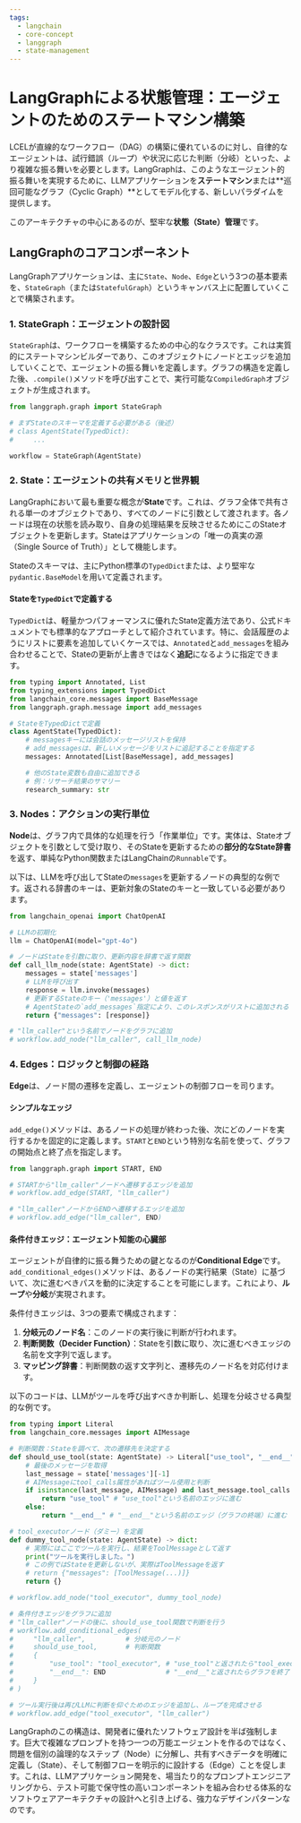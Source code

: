 ```yaml
---
tags:
  - langchain
  - core-concept
  - langgraph
  - state-management
---
```

# LangGraphによる状態管理：エージェントのためのステートマシン構築

LCELが直線的なワークフロー（DAG）の構築に優れているのに対し、自律的なエージェントは、試行錯誤（ループ）や状況に応じた判断（分岐）といった、より複雑な振る舞いを必要とします。LangGraphは、このようなエージェント的振る舞いを実現するために、LLMアプリケーションを**ステートマシン**または**巡回可能なグラフ（Cyclic Graph）**としてモデル化する、新しいパラダイムを提供します。

このアーキテクチャの中心にあるのが、堅牢な**状態（State）管理**です。

## LangGraphのコアコンポーネント

LangGraphアプリケーションは、主に`State`、`Node`、`Edge`という3つの基本要素を、`StateGraph`（または`StatefulGraph`）というキャンバス上に配置していくことで構築されます。

### 1. StateGraph：エージェントの設計図

`StateGraph`は、ワークフローを構築するための中心的なクラスです。これは実質的にステートマシンビルダーであり、このオブジェクトにノードとエッジを追加していくことで、エージェントの振る舞いを定義します。グラフの構造を定義した後、`.compile()`メソッドを呼び出すことで、実行可能な`CompiledGraph`オブジェクトが生成されます。

```python
from langgraph.graph import StateGraph

# まずStateのスキーマを定義する必要がある（後述）
# class AgentState(TypedDict):
#     ...

workflow = StateGraph(AgentState)
```

### 2. State：エージェントの共有メモリと世界観

LangGraphにおいて最も重要な概念が**State**です。これは、グラフ全体で共有される単一のオブジェクトであり、すべてのノードに引数として渡されます。各ノードは現在の状態を読み取り、自身の処理結果を反映させるためにこのStateオブジェクトを更新します。Stateはアプリケーションの「唯一の真実の源（Single Source of Truth）」として機能します。

Stateのスキーマは、主にPython標準の`TypedDict`または、より堅牢な`pydantic.BaseModel`を用いて定義されます。

#### Stateを`TypedDict`で定義する

`TypedDict`は、軽量かつパフォーマンスに優れたState定義方法であり、公式ドキュメントでも標準的なアプローチとして紹介されています。特に、会話履歴のようにリストに要素を追加していくケースでは、`Annotated`と`add_messages`を組み合わせることで、Stateの更新が上書きではなく**追記**になるように指定できます。

```python
from typing import Annotated, List
from typing_extensions import TypedDict
from langchain_core.messages import BaseMessage
from langgraph.graph.message import add_messages

# StateをTypedDictで定義
class AgentState(TypedDict):
    # messagesキーには会話のメッセージリストを保持
    # add_messagesは、新しいメッセージをリストに追記することを指定する
    messages: Annotated[List[BaseMessage], add_messages]

    # 他のState変数も自由に追加できる
    # 例：リサーチ結果のサマリー
    research_summary: str
```

### 3. Nodes：アクションの実行単位

**Node**は、グラフ内で具体的な処理を行う「作業単位」です。実体は、Stateオブジェクトを引数として受け取り、そのStateを更新するための**部分的なState辞書**を返す、単純なPython関数またはLangChainの`Runnable`です。

以下は、LLMを呼び出してStateの`messages`を更新するノードの典型的な例です。返される辞書のキーは、更新対象のStateのキーと一致している必要があります。

```python
from langchain_openai import ChatOpenAI

# LLMの初期化
llm = ChatOpenAI(model="gpt-4o")

# ノードはStateを引数に取り、更新内容を辞書で返す関数
def call_llm_node(state: AgentState) -> dict:
    messages = state['messages']
    # LLMを呼び出す
    response = llm.invoke(messages)
    # 更新するStateのキー（'messages'）と値を返す
    # AgentStateの`add_messages`指定により、このレスポンスがリストに追加される
    return {"messages": [response]}

# "llm_caller"という名前でノードをグラフに追加
# workflow.add_node("llm_caller", call_llm_node)
```

### 4. Edges：ロジックと制御の経路

**Edge**は、ノード間の遷移を定義し、エージェントの制御フローを司ります。

#### シンプルなエッジ

`add_edge()`メソッドは、あるノードの処理が終わった後、次にどのノードを実行するかを固定的に定義します。`START`と`END`という特別な名前を使って、グラフの開始点と終了点を指定します。

```python
from langgraph.graph import START, END

# STARTから"llm_caller"ノードへ遷移するエッジを追加
# workflow.add_edge(START, "llm_caller")

# "llm_caller"ノードからENDへ遷移するエッジを追加
# workflow.add_edge("llm_caller", END)
```

#### 条件付きエッジ：エージェント知能の心臓部

エージェントが自律的に振る舞うための鍵となるのが**Conditional Edge**です。`add_conditional_edges()`メソッドは、あるノードの実行結果（State）に基づいて、次に進むべきパスを動的に決定することを可能にします。これにより、**ループ**や**分岐**が実現されます。

条件付きエッジは、3つの要素で構成されます：
1.  **分岐元のノード名**：このノードの実行後に判断が行われます。
2.  **判断関数（Decider Function）**：Stateを引数に取り、次に進むべきエッジの名前を文字列で返します。
3.  **マッピング辞書**：判断関数の返す文字列と、遷移先のノード名を対応付けます。

以下のコードは、LLMがツールを呼び出すべきか判断し、処理を分岐させる典型的な例です。

```python
from typing import Literal
from langchain_core.messages import AIMessage

# 判断関数：Stateを調べて、次の遷移先を決定する
def should_use_tool(state: AgentState) -> Literal["use_tool", "__end__"]:
    # 最後のメッセージを取得
    last_message = state['messages'][-1]
    # AIMessageにtool_calls属性があればツール使用と判断
    if isinstance(last_message, AIMessage) and last_message.tool_calls:
        return "use_tool" # "use_tool"という名前のエッジに進む
    else:
        return "__end__" # "__end__"という名前のエッジ（グラフの終端）に進む

# tool_executorノード（ダミー）を定義
def dummy_tool_node(state: AgentState) -> dict:
    # 実際にはここでツールを実行し、結果をToolMessageとして返す
    print("ツールを実行しました。")
    # この例ではStateを更新しないが、実際はToolMessageを返す
    # return {"messages": [ToolMessage(...)]}
    return {}

# workflow.add_node("tool_executor", dummy_tool_node)

# 条件付きエッジをグラフに追加
# "llm_caller"ノードの後に、should_use_tool関数で判断を行う
# workflow.add_conditional_edges(
#     "llm_caller",          # 分岐元のノード
#     should_use_tool,       # 判断関数
#     {
#         "use_tool": "tool_executor", # "use_tool"と返されたら"tool_executor"ノードへ
#         "__end__": END               # "__end__"と返されたらグラフを終了
#     }
# )

# ツール実行後は再びLLMに判断を仰ぐためのエッジを追加し、ループを完成させる
# workflow.add_edge("tool_executor", "llm_caller")
```

LangGraphのこの構造は、開発者に優れたソフトウェア設計を半ば強制します。巨大で複雑なプロンプトを持つ一つの万能エージェントを作るのではなく、問題を個別の論理的なステップ（Node）に分解し、共有すべきデータを明確に定義し（State）、そして制御フローを明示的に設計する（Edge）ことを促します。これは、LLMアプリケーション開発を、場当たり的なプロンプトエンジニアリングから、テスト可能で保守性の高いコンポーネントを組み合わせる体系的なソフトウェアアーキテクチャの設計へと引き上げる、強力なデザインパターンなのです。
